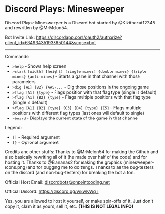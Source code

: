 # Discord Plays: Minesweeper
Discord Plays: Minesweeper is a Discord bot started by @Kikithecat12345 and rewritten by @MrMelon54.

Bot Invite Link: https://discordapp.com/oauth2/authorize?client_id=664934351938650144&scope=bot
***
Commands:
 - `>help` - Shows help screen
 - `>start [width] [height] [single mines] {double mines} {triple mines} {anti-mines}` - Starts a game in that channel with those parameters
 - `>dig [A1] {B2} {AA5}...` - Dig those positions in the ongoing game
 - `>flag [A1] {type}` - Flags position with that flag type (single is default)
 - `>flag [A1] {B2} {type}` - Flags multiple positions with that flag type (single is default)
 - `>flag [A1] {B2} {type} {C3} {D4} {type} {E5}` - Flags multiple positions with different flag types (last ones will default to single)
 - `>board` - Displays the current state of the game in that channel

Legend:
 - `[]` - Required argument
 - `{}` - Optional argument

Credits and other stuffs:
Thanks to @MrMelon54 for making the Github and also basically rewriting all of it (he made over half of the code) and for hosting it.
Thanks to @Blananas2 for making the graphics (minesweeper-icons.png) and for bugging me to do things.
Thanks to all the bug-testers on the discord (and non-bug-testers) for breaking the bot a ton.

Official Host Email: discordbots@onpointcoding.net

Official Discord: https://discord.gg/wBwKWqT

Yes, you are allowed to host it yourself, or make spin-offs of it. Just don't copy it, claim it as yours, sell it, etc. **(THIS IS __NOT__ LEGAL INFO)**
